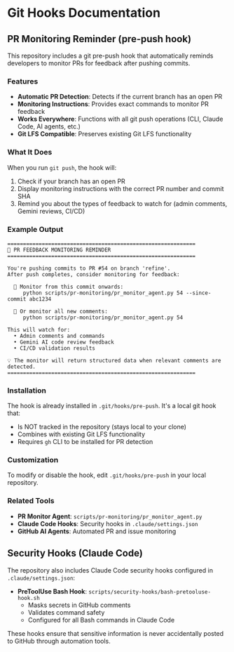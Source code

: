 # Git Hooks Documentation

## PR Monitoring Reminder (pre-push hook)

This repository includes a git pre-push hook that automatically reminds developers to monitor PRs for feedback after pushing commits.

### Features

- **Automatic PR Detection**: Detects if the current branch has an open PR
- **Monitoring Instructions**: Provides exact commands to monitor PR feedback
- **Works Everywhere**: Functions with all git push operations (CLI, Claude Code, AI agents, etc.)
- **Git LFS Compatible**: Preserves existing Git LFS functionality

### What It Does

When you run `git push`, the hook will:

1. Check if your branch has an open PR
2. Display monitoring instructions with the correct PR number and commit SHA
3. Remind you about the types of feedback to watch for (admin comments, Gemini reviews, CI/CD)

### Example Output

```
============================================================
🔄 PR FEEDBACK MONITORING REMINDER
============================================================

You're pushing commits to PR #54 on branch 'refine'.
After push completes, consider monitoring for feedback:

  📍 Monitor from this commit onwards:
     python scripts/pr-monitoring/pr_monitor_agent.py 54 --since-commit abc1234

  🔄 Or monitor all new comments:
     python scripts/pr-monitoring/pr_monitor_agent.py 54

This will watch for:
  • Admin comments and commands
  • Gemini AI code review feedback
  • CI/CD validation results

💡 The monitor will return structured data when relevant comments are detected.
============================================================
```

### Installation

The hook is already installed in `.git/hooks/pre-push`. It's a local git hook that:
- Is NOT tracked in the repository (stays local to your clone)
- Combines with existing Git LFS functionality
- Requires `gh` CLI to be installed for PR detection

### Customization

To modify or disable the hook, edit `.git/hooks/pre-push` in your local repository.

### Related Tools

- **PR Monitor Agent**: `scripts/pr-monitoring/pr_monitor_agent.py`
- **Claude Code Hooks**: Security hooks in `.claude/settings.json`
- **GitHub AI Agents**: Automated PR and issue monitoring

## Security Hooks (Claude Code)

The repository also includes Claude Code security hooks configured in `.claude/settings.json`:

- **PreToolUse Bash Hook**: `scripts/security-hooks/bash-pretooluse-hook.sh`
  - Masks secrets in GitHub comments
  - Validates command safety
  - Configured for all Bash commands in Claude Code

These hooks ensure that sensitive information is never accidentally posted to GitHub through automation tools.

